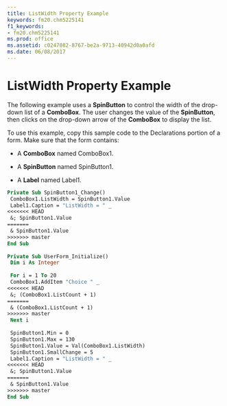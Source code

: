 ```yaml
---
title: ListWidth Property Example
keywords: fm20.chm5225141
f1_keywords:
- fm20.chm5225141
ms.prod: office
ms.assetid: c0247082-8767-be2a-9713-40942d0a0afd
ms.date: 06/08/2017
---
```



# ListWidth Property Example

The following example uses a  **SpinButton** to control the width of the drop-down list of a **ComboBox**. The user changes the value of the **SpinButton**, then clicks on the drop-down arrow of the **ComboBox** to display the list.

To use this example, copy this sample code to the Declarations portion of a form. Make sure that the form contains:




- A  **ComboBox** named ComboBox1.
    
- A  **SpinButton** named SpinButton1.
    
- A  **Label** named Label1.
    




```vb
Private Sub SpinButton1_Change() 
 ComboBox1.ListWidth = SpinButton1.Value 
 Label1.Caption = "ListWidth = " _ 
<<<<<<< HEAD
 &; SpinButton1.Value 
=======
 & SpinButton1.Value 
>>>>>>> master
End Sub 
 
Private Sub UserForm_Initialize() 
 Dim i As Integer 
 
 For i = 1 To 20 
 ComboBox1.AddItem "Choice " _ 
<<<<<<< HEAD
 &; (ComboBox1.ListCount + 1) 
=======
 & (ComboBox1.ListCount + 1) 
>>>>>>> master
 Next i 
 
 SpinButton1.Min = 0 
 SpinButton1.Max = 130 
 SpinButton1.Value = Val(ComboBox1.ListWidth) 
 SpinButton1.SmallChange = 5 
 Label1.Caption = "ListWidth = " _ 
<<<<<<< HEAD
 &; SpinButton1.Value 
=======
 & SpinButton1.Value 
>>>>>>> master
End Sub
```


